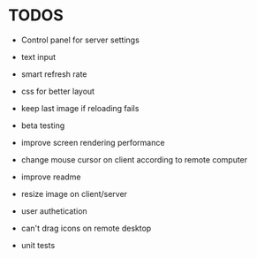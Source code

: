 TODOS
==========


* Control panel for server settings

* text input

* smart refresh rate

* css for better layout

* keep last image if reloading fails

* beta testing

* improve screen rendering performance

* change mouse cursor on client according to remote computer

* improve readme

* resize image on client/server

* user authetication

* can't drag icons on remote desktop

* unit tests


